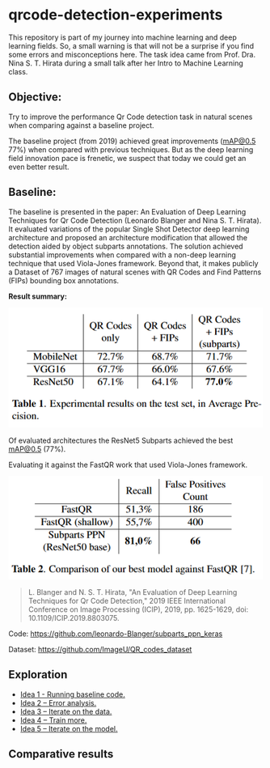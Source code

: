 # qrcode-detection-experiments

This repository is part of my journey into machine learning and deep learning fields. So, a small warning is that will not be a surprise if you find some errors and misconceptions here.
The task idea came from Prof. Dra. Nina S. T. Hirata during a small talk after her Intro to Machine Learning class.

## Objective:
Try to improve the performance Qr Code detection task in natural scenes when comparing against a baseline project.

The baseline project (from 2019) achieved great improvements (mAP@0.5 77%) when compared with previous techniques. But as the deep learning field innovation pace is frenetic, we suspect that today we could get an even better result.


## Baseline:
The baseline is presented in the paper: An Evaluation of Deep Learning Techniques for Qr Code Detection (Leonardo Blanger and Nina S. T. Hirata). It evaluated variations of the popular Single Shot Detector deep learning architecture and proposed an architecture modification that allowed the detection aided by object subparts annotations. The solution achieved substantial improvements when compared with a non-deep learning technique that used Viola-Jones framework. Beyond that, it makes publicly a Dataset of 767 images of natural scenes with QR Codes and Find Patterns (FIPs) bounding box annotations.

**Result summary:**

![Table 1. Experimental results on the test set, in Average Precision.](/report/imgs/readme_001.png "Table 1. Experimental results on the test set, in Average Precision.")

Of evaluated architectures the ResNet5 Subparts achieved the best mAP@0.5 (77%).

Evaluating it against the FastQR work that used Viola-Jones framework.

![Table 2. Comparison against FastQR.](/report/imgs/readme_002.png "Table 2 Comparison against FastQR.")


> L. Blanger and N. S. T. Hirata, "An Evaluation of Deep Learning Techniques for Qr Code Detection," 2019 IEEE International Conference on Image Processing (ICIP), 2019, pp. 1625-1629, doi: 10.1109/ICIP.2019.8803075.

Code: https://github.com/leonardo-Blanger/subparts_ppn_keras

Dataset: https://github.com/ImageU/QR_codes_dataset


## Exploration

- [Idea 1 - Running baseline code.](/report/01-runningbaseline.md)
- [Idea 2 – Error analysis.](/report/02-erroranalysis.md)
- [Idea 3 – Iterate on the data.](/report/03-iterateondata.md)
- [Idea 4 – Train more.](/report/04-moretraining.md)
- [Idea 5 – Iterate on the model.](/report/05-iterateonmodel.md)


## Comparative results



